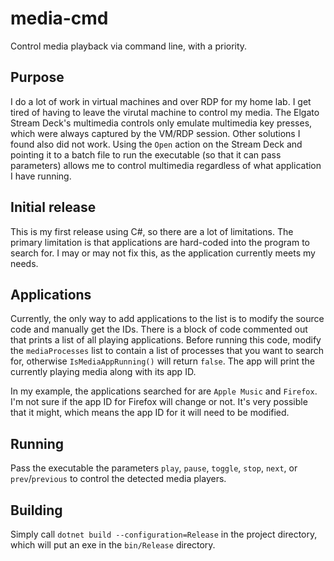 # media-cmd
Control media playback via command line, with a priority.

## Purpose
I do a lot of work in virtual machines and over RDP for my home lab. I get tired of having to leave the virutal machine to control my media. The Elgato Stream Deck's multimedia controls only emulate multimedia key presses, which were always captured by the VM/RDP session. Other solutions I found also did not work. Using the `Open` action on the Stream Deck and pointing it to a batch file to run the executable (so that it can pass parameters) allows me to control multimedia regardless of what application I have running.

## Initial release
This is my first release using C#, so there are a lot of limitations. The primary limitation is that applications are hard-coded into the program to search for. I may or may not fix this, as the application currently meets my needs.

## Applications
Currently, the only way to add applications to the list is to modify the source code and manually get the IDs. There is a block of code commented out that prints a list of all playing applications. Before running this code, modify the `mediaProcesses` list to contain a list of processes that you want to search for, otherwise `IsMediaAppRunning()` will return `false`. The app will print the currently playing media along with its app ID.

In my example, the applications searched for are `Apple Music` and `Firefox`. I'm not sure if the app ID for Firefox will change or not. It's very possible that it might, which means the app ID for it will need to be modified.

## Running
Pass the executable the parameters `play`, `pause`, `toggle`, `stop`, `next`, or `prev`/`previous` to control the detected media players.

## Building
Simply call `dotnet build --configuration=Release` in the project directory, which will put an exe in the `bin/Release` directory.